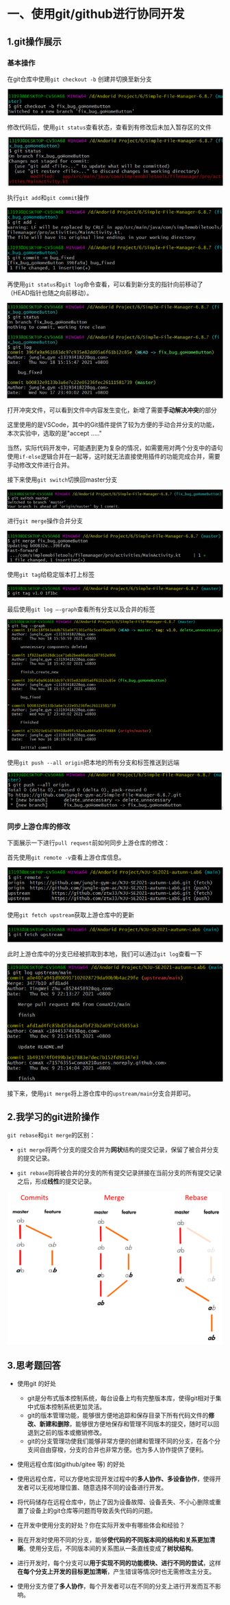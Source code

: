# 一、使用git/github进行协同开发

## 1.git操作展示

### 基本操作

在git仓库中使用`git checkout -b` 创建并切换至新分支

![img](ref/clip_image002.gif)

修改代码后，使用`git status`查看状态，查看到有修改后未加入暂存区的文件

![img](ref/clip_image004.jpg)

执行`git add`和`git commit`操作

![img](ref/clip_image006.gif)

再使用`git status`和`git log`命令查看，可以看到新分支的指针向前移动了（HEAD指针也随之向前移动）。

![img](ref/clip_image008.jpg)

打开冲突文件，可以看到文件中内容发生变化，新增了需要**手动解决冲突**的部分

这里使用的是VSCode，其中的Git插件提供了较为方便的手动合并分支的功能，本次实验中，选取的是"accept     ....."

当然，实际代码开发中，可能遇到更为复杂的情况，如需要用对两个分支中的语句使用`if-else`逻辑合并在一起等，这时就无法直接使用插件的功能完成合并，需要手动修改文件进行合并。

接下来使用`git switch`切换回master分支

![img](ref/clip_image010.jpg)

进行`git merge`操作合并分支

![img](ref/clip_image012.jpg)

使用`git tag`给稳定版本打上标签

![img](ref/clip_image014.gif)

最后使用`git log –-graph`查看所有分支以及合并的标签

![img](ref/clip_image002-1638094491419.gif)

使用`git push --all origin`把本地的所有分支和标签推送到远端

![image-20211128180729841](ref/image-20211128180729841.png)

### 同步上游仓库的修改

下面展示一下进行`pull request`前如何同步上游仓库的修改：

首先使用`git remote -v`查看上游仓库信息。

![image-20211210193233893](ref/image-20211210193233893.png)

使用`git fetch upstream`获取上游仓库中的更新

![image-20211210193506459](ref/image-20211210193506459.png)

此时上游仓库中的分支已经被抓取到本地，我们可以通过`git log`查看一下

![image-20211210194236703](ref/image-20211210194236703.png)

接下来，使用`git merge`将上游仓库中的`upstream/main`分支合并即可。

## 2.我学习的git进阶操作

`git rebase`和`git merge`的区别：

- `git merge`将两个分支的提交合并为**网状**结构的提交记录，保留了被合并分支的提交记录。

- `git rebase`则将被合并的分支的所有提交记录拼接在当前分支的所有提交记录之后，形成**线性**的提交记录。

<img src="ref/1pzT4KMiZDOFsMOKH-cJjfQ-16391376015852.png" alt="img" style="zoom:67%;" />

## 3.思考题回答

- 使用git 的好处
  - git是分布式版本控制系统，每台设备上均有完整版本库，使得git相对于集中式版本控制系统更加灵活。
  - git的版本管理功能，能够很方便地追踪和保存目录下所有代码文件的**修改、新建和删除**，能够很方便地保存和管理不同版本的提交，随时可以回退到之前的版本或撤销修改。
  - git的分支管理功使我们能够非常方便的创建和管理不同的分支，在各个分支间自由穿梭，分支的合并也非常方便。也为多人协作提供了便利。

-  使用远程仓库(如github/gitee 等) 的好处
  - 使用远程仓库，可以方便地实现开发过程中的**多人协作、多设备协作**，使得开发者可以无视地理位置、随意选择不同的设备进行开发。
  - 将代码储存在远程仓库中，防止了因为设备故障、设备丢失、不小心删除或重置了设备上的git仓库等问题而导致丢失代码的问题。
-  在开发中使用分支的好处？你在实际开发中有哪些体会和经验？
  - 我在开发时使用不同的分支，能够**使代码的不同版本间的结构和关系更加清晰**。使用分支后，不同版本间的关系图从一条直线变成了**树状结构**。
  - 进行开发时，每个分支可以**用于实现不同的功能模块、进行不同的尝试**，这样**在每个分支上开发的目标更加清晰**，产生错误等情况时也无需修改主分支。
  - 使用分支方便了**多人协作**，每个开发者可以在不同的分支上进行开发而互不影响。
